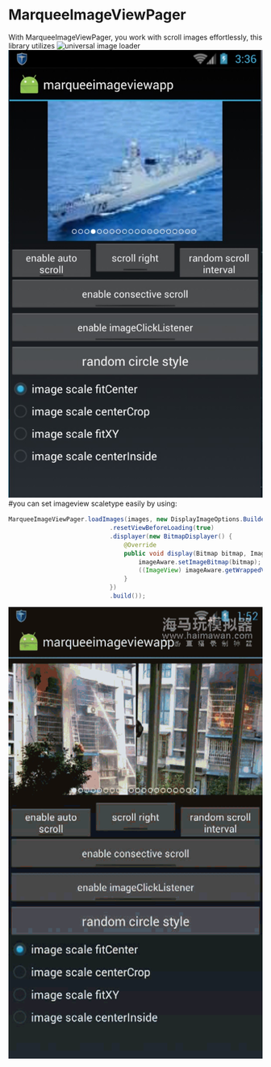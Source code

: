 # MarqueeImageViewPager
With MarqueeImageViewPager, you work with scroll images effortlessly, this library utilizes ![universal image loader](https://github.com/nostra13/Android-Universal-Image-Loader)
![](https://github.com/Kerence/MarqueeImageViewPager/blob/master/raw/images-folder/1.jpg)
<br>
#you can set imageview scaletype easily by using:
```Java
MarqueeImageViewPager.loadImages(images, new DisplayImageOptions.Builder()
                            .resetViewBeforeLoading(true)
                            .displayer(new BitmapDisplayer() {
                                @Override
                                public void display(Bitmap bitmap, ImageAware imageAware, LoadedFrom loadedFrom) {
                                    imageAware.setImageBitmap(bitmap);
                                    ((ImageView) imageAware.getWrappedView()).setScaleType(ImageView.ScaleType.FIT_CENTER);
                                }
                            })
                            .build());
```
![](https://github.com/Kerence/MarqueeImageViewPager/blob/master/raw/images-folder/2015_10_29_01_51_59~1.gif?raw=true)
